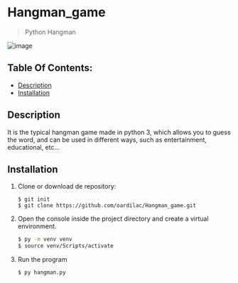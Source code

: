 # Hangman_game
> Python Hangman
> 
![image](https://user-images.githubusercontent.com/70169625/198852457-7bbb37cc-72af-41f3-9aa9-cec1e939b5be.png)


## Table Of Contents:
 - [Description](#description)
 - [Installation](#installation)

## Description
It is the typical hangman game made in python 3, which allows you to guess the word, and can be used in different ways, such as entertainment, educational, etc...

## Installation
1. Clone or download de repository:
    ```
    $ git init
    $ git clone https://github.com/oardilac/Hangman_game.git
    ```

2. Open the console inside the project directory and create a virtual environment.
    ```bash
    $ py -m venv venv
    $ source venv/Scripts/activate
    ```

3. Run the program
    ```
    $ py hangman.py
    ```

